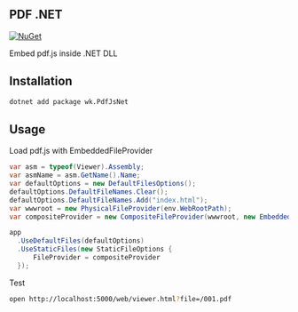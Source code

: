## PDF .NET

[![NuGet](https://img.shields.io/nuget/v/wk.PdfJsNet.svg)](https://www.nuget.org/packages/wk.PdfJsNet)

Embed pdf.js inside .NET DLL

## Installation

```bash
dotnet add package wk.PdfJsNet
```

## Usage

Load pdf.js with EmbeddedFileProvider

```csharp
var asm = typeof(Viewer).Assembly;
var asmName = asm.GetName().Name;
var defaultOptions = new DefaultFilesOptions();
defaultOptions.DefaultFileNames.Clear();
defaultOptions.DefaultFileNames.Add("index.html");
var wwwroot = new PhysicalFileProvider(env.WebRootPath);
var compositeProvider = new CompositeFileProvider(wwwroot, new EmbeddedFileProvider(asm, $"{asmName}.viewer"));

app
  .UseDefaultFiles(defaultOptions)
  .UseStaticFiles(new StaticFileOptions {
      FileProvider = compositeProvider
  });
```

Test

```bash
open http://localhost:5000/web/viewer.html?file=/001.pdf
```
